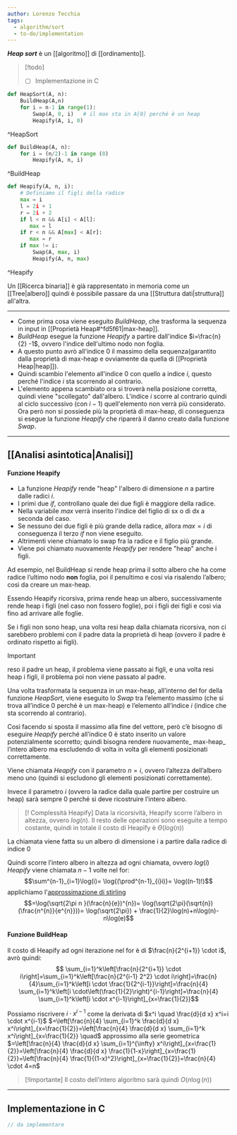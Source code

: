 ```yaml
---
author: Lorenzo Tecchia
tags:
  - algorithm/sort
  - to-do/implementation
---
```

***Heap sort*** è un [[algoritmo]] di [[ordinamento]].
>[!todo] 
>- [ ] Implementazione in C

```python
def HeapSort(A, n):
	BuildHeap(A,n)
	for i = n-1 in range(1): 
		Swap(A, 0, i)   # il max sta in A[0] perchè è un heap
		Heapify(A, i, 0)
```
^HeapSort

```python
def BuildHeap(A, n):
	for i = (n/2)-1 in range (0)
		Heapify(A, n, i)
```
^BuildHeap

```python
def Heapify(A, n, i):
	# Definiamo il figli della radice
	max = i
	l = 2i + 1
	r = 2i + 2
	if l < n && A[i] < A[l]:
	   max = l
	if r < n && A[max] < A[r]:
	   max = r
	if max != i:
		Swap(A, max, i)
		Heapify(A, n, max)
```
^Heapify

Un [[Ricerca binaria]] è già rappresentato in memoria come un [[Tree|albero]] quindi è possibile passare da una [[Struttura dati|struttura]] all'altra.

---
- Come prima cosa viene eseguito _BuildHeap_, che trasforma la sequenza in input in [[Proprietà Heap#^fd5f61|max-heap]]. 
- _BuildHeap_ esegue la funzione _Heapify_ a partire dall'indice $i=\frac{n}{2} -1$, ovvero l'indice dell'ultimo nodo non foglia.
- A questo punto avrò all'indice $0$ il massimo della sequenza(garantito dalla proprietà di max-heap e ovviamente da quella di [[Proprietà Heap|heap]]).
- Quindi scambio l'elemento all'indice $0$ con quello a indice $i$, questo perché l'indice $i$ sta scorrendo al contrario. 
- L'elemento appena scambiato ora si troverà nella posizione corretta, quindi viene "scollegato" dall'albero. L'indice $i$ scorre al contrario quindi al ciclo successivo (con $i-1$) quell'elemento non verrà più considerato.
Ora però non si possiede più la proprietà di max-heap, di conseguenza si esegue la funzione _Heapify_ che riparerà il danno creato dalla funzione _Swap_.
---
## [[Analisi asintotica|Analisi]]
#### Funzione Heapify
- La funzione _Heapify_ rende "heap" l'albero di dimensione $n$ a partire dalle radici $i$. 
- I primi due $if$, controllano quale dei due figli è maggiore della radice.
- Nella variabile $max$ verrà inserito l'indice del figlio di sx o di dx a seconda del caso. 
- Se nessuno dei due figli è più grande della radice, allora $max=i$ di conseguenza il terzo $if$ non viene eseguito.
- Altrimenti viene chiamato lo swap fra la radice e il figlio più grande.
- Viene poi chiamato nuovamente _Heapify_ per rendere "heap" anche i figli.

Ad esempio, nel BuildHeap si rende heap prima il sotto albero che ha come radice l’ultimo nodo **non** foglia, poi il penultimo e cosi via risalendo l’albero; così da creare un max-heap.

Essendo Heapify ricorsiva, prima rende heap un albero, successivamente rende heap i figli (nel caso non fossero foglie), poi i figli dei figli e così via fino ad arrivare alle foglie.

Se i figli non sono heap, una volta resi heap dalla chiamata ricorsiva, non ci sarebbero problemi con il padre data la proprietà di heap (ovvero il padre è ordinato rispetto ai figli). 
>[!important]
> reso il padre un heap, il problema viene passato ai figli, e una volta resi heap i figli, il problema poi non viene passato al padre.

Una volta trasformata la sequenza in un max-heap, all’interno del for della funzione _HeapSort_, viene eseguito lo _Swap_ tra l’elemento massimo (che si trova all’indice $0$ perché è un max-heap) e l’elemento all’indice $i$ (indice che sta scorrendo al contrario).

Così facendo si sposta il massimo alla fine del vettore, però c’è bisogno di eseguire _Heapify_ perché all’indice $0$ è stato inserito un valore potenzialmente scorretto; quindi bisogna rendere nuovamente_ max-heap_ l’intero albero ma escludendo di volta in volta gli elementi posizionati correttamente.

Viene chiamata _Heapify_ con il parametro $n=i$, ovvero l’altezza dell’albero meno uno (quindi si escludono gli elementi posizionati correttamente).

Invece il parametro $i$ (ovvero la radice dalla quale partire per costruire un heap) sarà sempre $0$ perché si deve ricostruire l’intero albero.

>[! Complessità Heapify]
>Data la ricorsività, Heapify scorre l’albero in altezza, ovvero $log(n)$. Il resto delle operazioni sono eseguite a tempo costante, quindi in totale il costo di Heapify è $\Theta(log(n))$

La chiamata viene fatta su un albero di dimensione i a partire dalla radice di indice $0$

Quindi scorre l’intero albero in altezza ad ogni chiamata, ovvero $log(i)$
_Heapify_ viene chiamata $n − 1$ volte nel for:
$$\sum^{n-1}_{i=1}\log(i)= \log{(\prod^{n-1}_{i}i)}= \log((n-1)!)$$ applichiamo l'[approssimazione di stirling](https://it.wikipedia.org/wiki/Approssimazione_di_Stirling)
$$=\log(\sqrt{2\pi n }(\frac{n}{e})^{n})= \log(\sqrt{2\pi}(\sqrt{n})(\frac{n^{n}}{e^{n}}))= \log(\sqrt{2\pi}) + \frac{1}{2}\log(n)+n\log(n)- n\log(e)$$
#### Funzione BuildHeap
Il costo di Heapify ad ogni iterazione nel for è di $\frac{n}{2^{i+1}} \cdot i$, avrò quindi:
$$
\sum_{i=1}^k\left[\frac{n}{2^{i+1}} \cdot i\right]=\sum_{i=1}^k\left[\frac{n}{2^{i-1} 2^2} \cdot i\right]=\frac{n}{4}\sum_{i=1}^k\left[i \cdot \frac{1}{2^{i-1}}\right]=\frac{n}{4} \sum_{i=1}^k\left[i \cdot\left(\frac{1}{2}\right)^{i-1}\right]=\frac{n}{4} \sum_{i=1}^k\left[i \cdot x^{i-1}\right]_{x=\frac{1}{2}}$$

Possiamo riscrivere $i \cdot x^{i-1}$ come la derivata di $x^i \quad \frac{d}{d x} x^i=i \cdot x^{i-1}$
$=\left[\frac{n}{4} \sum_{i=1}^k \frac{d}{d x} x^i\right]_{x=\frac{1}{2}}=\left[\frac{n}{4} \frac{d}{d x} \sum_{i=1}^k x^i\right]_{x=\frac{1}{2}} \quad$ approssimo alla serie geometrica
$=\left[\frac{n}{4} \frac{d}{d x} \sum_{i=1}^{\infty} x^i\right]_{x=\frac{1}{2}}=\left[\frac{n}{4} \frac{d}{d x} \frac{1}{1-x}\right]_{x=\frac{1}{2}}=\left[\frac{n}{4} \frac{1}{(1-x)^2}\right]_{x=\frac{1}{2}}=\frac{n}{4} \cdot 4=n$

>[!Importante] 
>Il costo dell’intero algoritmo sarà quindi $O(n \log(n))$

---
## Implementazione in C
```C
// da implementare
```
